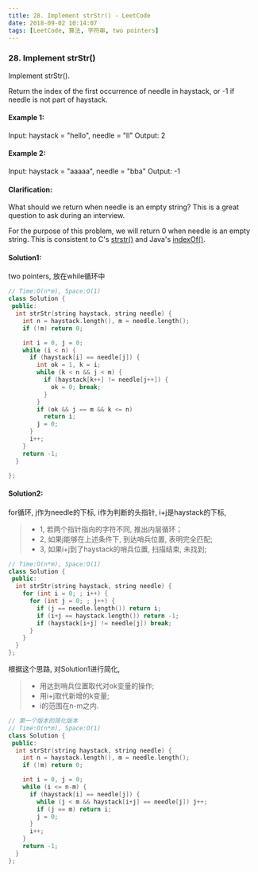 ```yaml
---
title: 28. Implement strStr() - LeetCode
date: 2018-09-02 10:14:07
tags: [LeetCode, 算法, 字符串, two pointers]
---
```

### 28. Implement strStr()

Implement strStr().

Return the index of the first occurrence of needle in haystack, or -1 if needle is not part of haystack.

#### Example 1:

Input: haystack = "hello", needle = "ll"
Output: 2
#### Example 2:

Input: haystack = "aaaaa", needle = "bba"
Output: -1

#### Clarification:

What should we return when needle is an empty string? This is a great question to ask during an interview.

For the purpose of this problem, we will return 0 when needle is an empty string. This is consistent to C's [strstr()](http://www.cplusplus.com/reference/cstring/strstr/) and Java's [indexOf()](https://docs.oracle.com/javase/7/docs/api/java/lang/String.html#indexOf(java.lang.String)).

#### Solution1:

two pointers, 放在while循环中

```cpp
// Time:O(n*m), Space:O(1)
class Solution {
 public:
  int strStr(string haystack, string needle) {
    int n = haystack.length(), m = needle.length();
    if (!m) return 0;

    int i = 0, j = 0;
    while (i < n) {
      if (haystack[i] == needle[j]) {
        int ok = 1, k = i;
        while (k < n && j < m) {
          if (haystack[k++] != needle[j++]) {
            ok = 0; break;
          }
        }
        if (ok && j == m && k <= n)
          return i;
        j = 0;
      }
      i++;
    }
    return -1;
  }

};
```



#### Solution2:

for循环, j作为needle的下标, i作为判断的头指针, i+j是haystack的下标,
> * 1, 若两个指针指向的字符不同, 推出内层循环；
> * 2, 如果j能够在上述条件下, 到达哨兵位置, 表明完全匹配;
> * 3, 如果i+j到了haystack的哨兵位置, 扫描结束, 未找到;

```cpp
// Time:O(n*m), Space:O(1)
class Solution {
 public:
  int strStr(string haystack, string needle) {
    for (int i = 0; ; i++) {
      for (int j = 0; ; j++) {
        if (j == needle.length()) return i;
        if (i+j == haystack.length()) return -1;
        if (haystack[i+j] != needle[j]) break;
      }
    }
  }
};
```


根据这个思路, 对Solution1进行简化, 
> * 用达到哨兵位置取代对ok变量的操作;
> * 用i+j取代新增的k变量;
> * i的范围在n-m之内.

```cpp
// 第一个版本的简化版本
// Time:O(n*m), Space:O(1)
class Solution {
 public:
  int strStr(string haystack, string needle) {
    int n = haystack.length(), m = needle.length();
    if (!m) return 0;

    int i = 0, j = 0;
    while (i <= n-m) {
      if (haystack[i] == needle[j]) {
        while (j < m && haystack[i+j] == needle[j]) j++;
        if (j == m) return i;
        j = 0;
      }
      i++;
    }
    return -1;
  }
};
```


